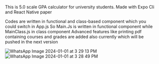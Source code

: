 This is 5.0 scale GPA calculator for university students.
Made with Expo Cli and React Native paper

Codes are written in functional and class-based component which you could switch in App.js
So Main.Js is written in functional component while MainClass.js in class component
Advanced features like printing pdf containing courses and grades are added also currently which will be pushed in the next version


![WhatsApp Image 2024-01-01 at 3 29 13 PM](https://github.com/HARRIFIED/gpaCalculator/assets/84249407/87852962-dfe7-4de1-9c45-5470b51e0382)
![WhatsApp Image 2024-01-01 at 3 28 49 PM](https://github.com/HARRIFIED/gpaCalculator/assets/84249407/2431d081-82a7-4613-a036-5826de2735c0)
